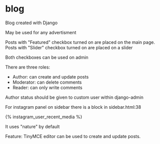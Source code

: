 # blog

Blog created with Django

May be used for any advertisment 

Posts with "Featured" checkbox turned on are placed on the main page.
Posts with "Slider" checkbox turned on are placed on a slider

Both checkboxes can be used on admin

There are three roles:

- Author: can create and update posts
- Moderator: can delete comments
- Reader: can only write comments

Author status should be given to custom user within django-admin

For instagram panel on sidebar there is a block in sidebar.html:38

{% instagram_user_recent_media <nstagram userprofile id> %}
  
It uses "nature" by default

Feature:
TinyMCE editor can be used to create and update posts.
